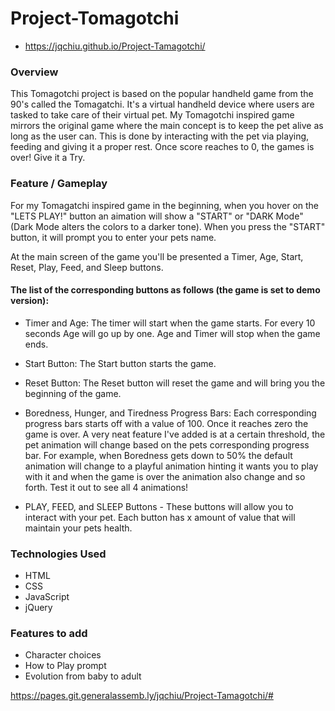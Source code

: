 # Project-Tomagotchi
- https://jqchiu.github.io/Project-Tamagotchi/

### Overview

This Tomagotchi project is based on the popular handheld game from the 90's called the Tomagatchi. It's a virtual handheld device where users are tasked to take care of their virtual pet. My Tomagotchi inspired game mirrors the original game where the main concept is to keep the pet alive as long as the user can. This is done by interacting with the pet via playing, feeding and giving it a proper rest. Once score reaches to 0, the games is over! Give it a Try.

### Feature / Gameplay

For my Tomagatchi inspired game in the beginning, when you hover on the "LETS PLAY!" button an aimation will show a "START" or "DARK Mode" (Dark Mode alters the colors to a darker tone). When you press the "START" button, it will prompt you to enter your pets name. 

At the main screen of the game you'll be presented a Timer, Age, Start, Reset, Play, Feed, and Sleep buttons.

#### The list of the corresponding buttons as follows (the game is set to demo version):
- Timer and Age: The timer will start when the game starts. For every 10 seconds Age will go up by one. Age and Timer will stop when the game ends.

- Start Button: The Start button starts the game.

- Reset Button: The Reset button will reset the game and will bring you the beginning of the game.

- Boredness, Hunger, and Tiredness Progress Bars: Each corresponding progress bars starts off with a value of 100. Once it reaches zero the game is over. A very neat feature I've added is at a certain threshold, the pet animation will change based on the pets corresponding progress bar. For example, when Boredness gets down to 50% the default animation will change to a playful animation hinting it wants you to play with it and when the game is over the animation also change and so forth. Test it out to see all 4 animations!

- PLAY, FEED, and SLEEP Buttons - These buttons will allow you to interact with your pet. Each button has x amount of value that will maintain your pets health.  

### Technologies Used

- HTML
- CSS
- JavaScript
- jQuery

### Features to add 

- Character choices
- How to Play prompt
- Evolution from baby to adult


https://pages.git.generalassemb.ly/jqchiu/Project-Tamagotchi/#
